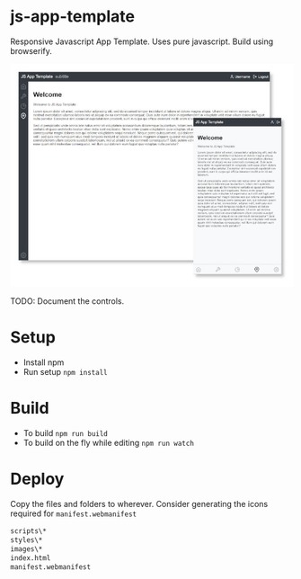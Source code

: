 # js-app-template
Responsive Javascript App Template. Uses pure javascript. Build using browserify.

![Screenshot](screenshots/screenshot.jpg?raw=true)

TODO: Document the controls.

# Setup
* Install npm
* Run setup `npm install`

# Build
* To build `npm run build`
* To build on the fly while editing `npm run watch`

# Deploy
Copy the files and folders to wherever. Consider generating the icons required for `manifest.webmanifest`

    scripts\*
    styles\*
    images\*
    index.html
    manifest.webmanifest

